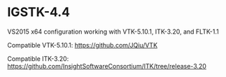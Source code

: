 # IGSTK-4.4
VS2015 x64 configuration working with VTK-5.10.1, ITK-3.20, and FLTK-1.1

Compatible VTK-5.10.1:
https://github.com/JQiu/VTK

Compatible ITK-3.20:
https://github.com/InsightSoftwareConsortium/ITK/tree/release-3.20
